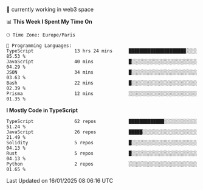 🔭 currently working in web3 space

<!--START_SECTION:waka-->
📊 **This Week I Spent My Time On** 

```text
🕑︎ Time Zone: Europe/Paris

💬 Programming Languages: 
TypeScript               13 hrs 24 mins      █████████████████████░░░░   85.53 % 
JavaScript               40 mins             █░░░░░░░░░░░░░░░░░░░░░░░░   04.29 % 
JSON                     34 mins             █░░░░░░░░░░░░░░░░░░░░░░░░   03.63 % 
Bash                     22 mins             █░░░░░░░░░░░░░░░░░░░░░░░░   02.39 % 
Prisma                   12 mins             ░░░░░░░░░░░░░░░░░░░░░░░░░   01.35 % 
```

**I Mostly Code in TypeScript** 

```text
TypeScript               62 repos            █████████████░░░░░░░░░░░░   51.24 % 
JavaScript               26 repos            █████░░░░░░░░░░░░░░░░░░░░   21.49 % 
Solidity                 5 repos             █░░░░░░░░░░░░░░░░░░░░░░░░   04.13 % 
Rust                     5 repos             █░░░░░░░░░░░░░░░░░░░░░░░░   04.13 % 
Python                   2 repos             ░░░░░░░░░░░░░░░░░░░░░░░░░   01.65 % 
```




 Last Updated on 16/01/2025 08:06:16 UTC
<!--END_SECTION:waka-->
